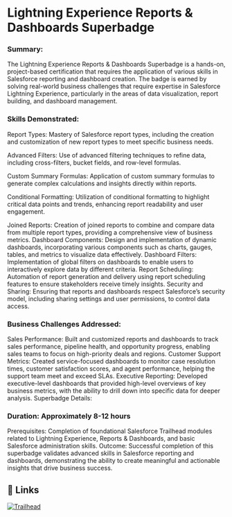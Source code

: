 # Lightning Experience Reports & Dashboards Superbadge
### Summary:
The Lightning Experience Reports & Dashboards Superbadge is a hands-on, project-based certification that requires the application of various skills in Salesforce reporting and dashboard creation. The badge is earned by solving real-world business challenges that require expertise in Salesforce Lightning Experience, particularly in the areas of data visualization, report building, and dashboard management.

### Skills Demonstrated:
Report Types: Mastery of Salesforce report types, including the creation and customization of new report types to meet specific business needs.

Advanced Filters: Use of advanced filtering techniques to refine data, including cross-filters, bucket fields, and row-level formulas.

Custom Summary Formulas: Application of custom summary formulas to generate complex calculations and insights directly within reports.

Conditional Formatting: Utilization of conditional formatting to highlight critical data points and trends, enhancing report readability and user engagement.

Joined Reports: Creation of joined reports to combine and compare data from multiple report types, providing a comprehensive view of business metrics.
Dashboard Components: Design and implementation of dynamic dashboards, incorporating various components such as charts, gauges, tables, and metrics to visualize data effectively.
Dashboard Filters: Implementation of global filters on dashboards to enable users to interactively explore data by different criteria.
Report Scheduling: Automation of report generation and delivery using report scheduling features to ensure stakeholders receive timely insights.
Security and Sharing: Ensuring that reports and dashboards respect Salesforce’s security model, including sharing settings and user permissions, to control data access.

### Business Challenges Addressed:

Sales Performance: Built and customized reports and dashboards to track sales performance, pipeline health, and opportunity progress, enabling sales teams to focus on high-priority deals and regions.
Customer Support Metrics: Created service-focused dashboards to monitor case resolution times, customer satisfaction scores, and agent performance, helping the support team meet and exceed SLAs.
Executive Reporting: Developed executive-level dashboards that provided high-level overviews of key business metrics, with the ability to drill down into specific data for deeper analysis.
Superbadge Details:

### Duration: Approximately 8-12 hours
Prerequisites: Completion of foundational Salesforce Trailhead modules related to Lightning Experience, Reports & Dashboards, and basic Salesforce administration skills.
Outcome: Successful completion of this superbadge validates advanced skills in Salesforce reporting and dashboards, demonstrating the ability to create meaningful and actionable insights that drive business success.

## 🔗 Links
[![Trailhead](https://pbs.twimg.com/profile_images/1268207524903178241/7fzjkfFK_400x400.png)](https://www.salesforce.com/trailblazer/kn13bdl24h10e26j6v)


